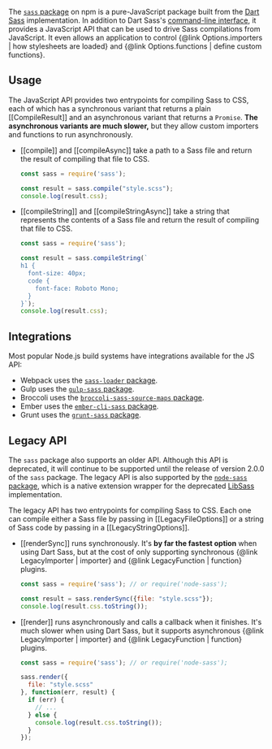 The [`sass` package] on npm is a pure-JavaScript package built from the [Dart
Sass] implementation. In addition to Dart Sass's [command-line interface], it
provides a JavaScript API that can be used to drive Sass compilations from
JavaScript. It even allows an application to control {@link Options.importers |
how stylesheets are loaded} and {@link Options.functions | define custom
functions}.

[`sass` package]: https://www.npmjs.com/package/sass
[Dart Sass]: https://sass-lang.com/dart-sass
[command-line interface]: https://sass-lang.com/documentation/cli/dart-sass

## Usage

The JavaScript API provides two entrypoints for compiling Sass to CSS, each of
which has a synchronous variant that returns a plain [[CompileResult]] and an
asynchronous variant that returns a `Promise`. **The asynchronous variants are
much slower,** but they allow custom importers and functions to run
asynchronously.

* [[compile]] and [[compileAsync]] take a path to a Sass file and return the
  result of compiling that file to CSS. 

  ```js
  const sass = require('sass');

  const result = sass.compile("style.scss");
  console.log(result.css);
  ```

* [[compileString]] and [[compileStringAsync]] take a string that represents the
  contents of a Sass file and return the result of compiling that file to CSS.

  ```js
  const sass = require('sass');

  const result = sass.compileString(`
  h1 {
    font-size: 40px;
    code {
      font-face: Roboto Mono;
    }
  }`);
  console.log(result.css);
  ```

## Integrations

Most popular Node.js build systems have integrations available for the JS API:

* Webpack uses the [`sass-loader` package].
* Gulp uses the [`gulp-sass` package].
* Broccoli uses the [`broccoli-sass-source-maps` package].
* Ember uses the [`ember-cli-sass` package].
* Grunt uses the [`grunt-sass` package].

[`sass-loader` package]: https://www.npmjs.com/package/sass-loader
[`gulp-sass` package]: https://www.npmjs.com/package/gulp-sass
[`broccoli-sass-source-maps` package]: https://www.npmjs.com/package/broccoli-sass-source-maps
[`ember-cli-sass` package]: https://www.npmjs.com/package/ember-cli-sass
[`grunt-sass` package]: https://www.npmjs.com/package/grunt-sass

## Legacy API

The `sass` package also supports an older API. Although this API is deprecated,
it will continue to be supported until the release of version 2.0.0 of the
`sass` package. The legacy API is also supported by the [`node-sass` package],
which is a native extension wrapper for the deprecated [LibSass] implementation.

[`node-sass` package]: https://www.npmjs.com/package/node-sass
[LibSass]: https://sass-lang.com/libsass

The legacy API has two entrypoints for compiling Sass to CSS. Each one can
compile either a Sass file by passing in [[LegacyFileOptions]] or a string of
Sass code by passing in a [[LegacyStringOptions]].

* [[renderSync]] runs synchronously. It's **by far the fastest option** when
  using Dart Sass, but at the cost of only supporting synchronous {@link
  LegacyImporter | importer} and {@link LegacyFunction | function} plugins.
  
  ```js
  const sass = require('sass'); // or require('node-sass');

  const result = sass.renderSync({file: "style.scss"});
  console.log(result.css.toString());
  ```

* [[render]] runs asynchronously and calls a callback when it finishes. It's
  much slower when using Dart Sass, but it supports asynchronous {@link
  LegacyImporter | importer} and {@link LegacyFunction | function} plugins.

  ```js
  const sass = require('sass'); // or require('node-sass');

  sass.render({
    file: "style.scss"
  }, function(err, result) {
    if (err) {
      // ...
    } else {
      console.log(result.css.toString());
    }
  });
  ```
